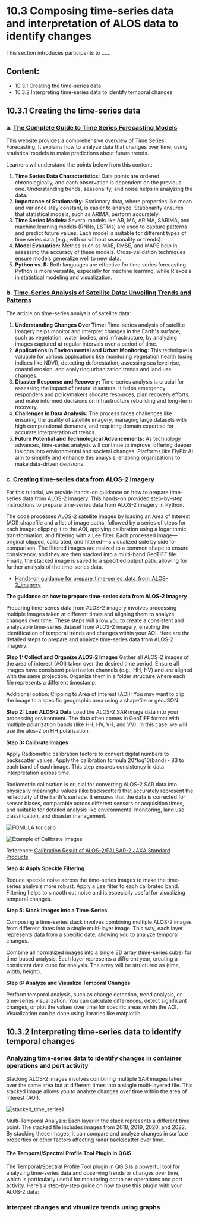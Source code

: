 # 10.3 Composing time-series data and interpretation of ALOS data to identify changes
This section introduces participants to ......

## Content:
- 10.3.1 Creating the time-series data 
- 10.3.2 Interpreting time-series data to identify temporal changes 

## 10.3.1 Creating the time-series data 

### a. [The Complete Guide to Time Series Forecasting Models](https://medium.com/@wainaina.pierre/the-complete-guide-to-time-series-forecasting-models-ef9c8cd40037)

This website provides a comprehensive overview of Time Series Forecasting. It explains how to analyze data that changes over time, using statistical models to make predictions about future trends.

Learners wil understand the points below from this content:
1. **Time Series Data Characteristics:** Data points are ordered chronologically, and each observation is dependent on the previous one. Understanding trends, seasonality, and noise helps in analyzing the data.
2. **Importance of Stationarity:** Stationary data, where properties like mean and variance stay constant, is easier to analyze. Stationarity ensures that statistical models, such as ARIMA, perform accurately.
3. **Time Series Models:** Several models like AR, MA, ARIMA, SARIMA, and machine learning models (RNNs, LSTMs) are used to capture patterns and predict future values. Each model is suitable for different types of time series data (e.g., with or without seasonality or trends).
4. **Model Evaluation:** Metrics such as MAE, RMSE, and MAPE help in assessing the accuracy of these models. Cross-validation techniques ensure models generalize well to new data.
5. **Python vs. R:** Both languages are effective for time series forecasting. Python is more versatile, especially for machine learning, while R excels in statistical modeling and visualization.

### b. [Time-Series Analysis of Satellite Data: Unveiling Trends and Patterns](https://flypix.ai/blog/time-series-analysis-of-satellite-data-unveiling-trends-and-patterns/)

The article on time-series analysis of satellite data:
1. **Understanding Changes Over Time:** Time-series analysis of satellite imagery helps monitor and interpret changes in the Earth's surface, such as vegetation, water bodies, and infrastructure, by analyzing images captured at regular intervals over a period of time.
2. **Applications in Environmental and Urban Monitoring:** This technique is valuable for various applications like monitoring vegetation health (using indices like NDVI), detecting deforestation, assessing sea level rise, coastal erosion, and analyzing urbanization trends and land use changes.
3. **Disaster Response and Recovery:** Time-series analysis is crucial for assessing the impact of natural disasters. It helps emergency responders and policymakers allocate resources, plan recovery efforts, and make informed decisions on infrastructure rebuilding and long-term recovery.
4. **Challenges in Data Analysis:** The process faces challenges like ensuring the quality of satellite imagery, managing large datasets with high computational demands, and requiring domain expertise for accurate interpretation of trends.
5. **Future Potential and Technological Advancements:** As technology advances, time-series analysis will continue to improve, offering deeper insights into environmental and societal changes. Platforms like FlyPix AI aim to simplify and enhance this analysis, enabling organizations to make data-driven decisions.

### c. [Creating time-series data from ALOS-2 imagery]()

For this tutorial, we provide hands-on guidance on how to prepare time-series data from ALOS-2 imagery. This hands-on provided step-by-step instructions to prepare time-series data from ALOS-2 imagery in Python.

The code processes ALOS-2 satellite images by loading an Area of Interest (AOI) shapefile and a list of image paths, followed by a series of steps for each image: clipping it to the AOI, applying calibration using a logarithmic transformation, and filtering with a Lee filter. Each processed image—original clipped, calibrated, and filtered—is visualized side by side for comparison. The filtered images are resized to a common shape to ensure consistency, and they are then stacked into a multi-band GeoTIFF file. Finally, the stacked image is saved to a specified output path, allowing for further analysis of the time-series data.

- [Hands-on guidance for prepare_time-series_data_from_ALOS-2_imagery](code/10.3.Prepare_time-series_data_from_ALOS-2_imagery.ipynb)

**The guidance on how to prepare time-series data from ALOS-2 imagery**

Preparing time-series data from ALOS-2 imagery involves processing multiple images taken at different times and aligning them to analyze changes over time. These steps will allow you to create a consistent and analyzable time-series dataset from ALOS-2 imagery, enabling the identification of temporal trends and changes within your AOI. Here are the detailed steps to prepare and analyze time-series data from ALOS-2 imagery:

**Step 1: Collect and Organize ALOS-2 Images**
Gather all ALOS-2 images of the area of interest (AOI) taken over the desired time period. Ensure all images have consistent polarization channels (e.g., HH, HV) and are aligned with the same projection. Organize them in a folder structure where each file represents a different timestamp.

Additional option:
Clipping to Area of Interest (AOI): You may want to clip the image to a specific geographic area using a shapefile or geoJSON.

**Step 2: Load ALOS-2 Data**
Load the ALOS-2 SAR image data into your processing environment. The data often comes in GeoTIFF format with multiple polarization bands (like HH, HV, VH, and VV). In this case, we will use the alos-2 on HH polarization.

**Step 3: Calibrate Images**

Apply Radiometric calibration factors to convert digital numbers to backscatter values. Apply the calibration formula 20*log10(band) - 83 to each band of each image. This step ensures consistency in data interpretation across time.

Radiometric calibration is crucial for converting ALOS-2 SAR data into physically meaningful values (like backscatter) that accurately represent the reflectivity of the Earth's surface. It ensures that the data is corrected for sensor biases, comparable across different sensors or acquisition times, and suitable for detailed analysis like environmental monitoring, land use classification, and disaster management.

![FOMULA for calib](image-4.png)

![Example of Calibrate Images](image-3.png)

Reference: [Calibration Result of ALOS-2/PALSAR-2 JAXA Standard Products](https://www.eorc.jaxa.jp/ALOS-2/en/calval/calval_index.htm)

**Step 4: Apply Speckle Filtering**

Reduce speckle noise across the time-series images to make the time-series analysis more robust. Apply a Lee filter to each calibrated band. Filtering helps to smooth out noise and is especially useful for visualizing temporal changes.

**Step 5: Stack Images into a Time-Series**

Composing a time-series stack involves combining multiple ALOS-2 images from different dates into a single multi-layer image. This way, each layer represents data from a specific date, allowing you to analyze temporal changes.

Combine all normalized images into a single 3D array (time-series cube) for time-based analysis. Each layer represents a different year, creating a consistent data cube for analysis. The array will be structured as (time, width, height).

**Step 6: Analyze and Visualize Temporal Changes**

Perform temporal analysis, such as change detection, trend analysis, or time-series visualization. You can calculate differences, detect significant changes, or plot the values over time for specific areas within the AOI. Visualization can be done using libraries like matplotlib.


## 10.3.2 Interpreting time-series data to identify temporal changes

### Analyzing time-series data to identify changes in container operations and port activity

Stacking ALOS-2 images involves combining multiple SAR images taken over the same area but at different times into a single multi-layered file. This stacked image allows you to analyze changes over time within the area of interest (AOI).

![stacked_time_series1](image.png)

Multi-Temporal Analysis: Each layer in the stack represents a different time point. The stacked file includes images from 2018, 2019, 2020, and 2022. By stacking these images, it can compare and analyze changes in surface properties or other factors affecting radar backscatter over time.

#### The Temporal/Spectral Profile Tool Plugin in QGIS
The Temporal/Spectral Profile Tool plugin in QGIS is a powerful tool for analyzing time-series data and observing trends or changes over time, which is particularly useful for monitoring container operations and port activity. Here’s a step-by-step guide on how to use this plugin with your ALOS-2 data:



### Interpret changes and visualize trends using graphs

